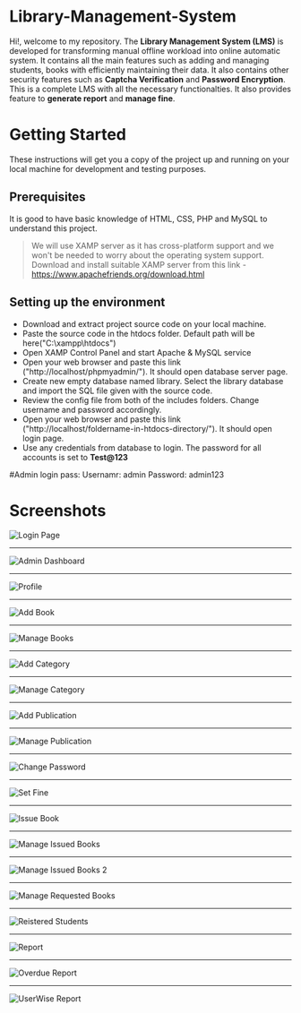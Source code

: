 # Library-Management-System

Hi!, welcome to my repository. The **Library Management System (LMS)** is developed for transforming manual offline workload into online automatic system. It contains all the main
features such as adding and managing students, books with efficiently maintaining their data. It also contains other security features such as **Captcha Verification** and
**Password Encryption**. This is a complete LMS with all the necessary functionalties. It also provides feature to **generate report** and **manage fine**.

# Getting Started

These instructions will get you a copy of the project up and running on your local machine for development and testing purposes.

## Prerequisites

It is good to have basic knowledge of HTML, CSS, PHP and MySQL to understand this project.

> We will use XAMP server as it has cross-platform support and we won't be needed to worry about the operating system support.
> Download and install suitable XAMP server from this link - https://www.apachefriends.org/download.html

## Setting up the environment

- Download and extract project source code on your local machine.
- Paste the source code in the htdocs folder. Default path will be here("C:\xampp\htdocs")
- Open XAMP Control Panel and start Apache & MySQL service
- Open your web browser and paste this link ("http://localhost/phpmyadmin/"). It should open database server page.
- Create new empty database named library. Select the library database and import the SQL file given with the source code.
- Review the config file from both of the includes folders. Change username and password accordingly.
- Open your web browser and paste this link ("http://localhost/foldername-in-htdocs-directory/"). It should open login page.
- Use any credentials from database to login. The password for all accounts is set to **Test@123**

#Admin login pass:
Usernamr: admin
Password: admin123

# Screenshots

![Login Page](Screenshots/Login.png)

---

![Admin Dashboard](Screenshots/admin_dashboard.png)

---

![Profile](Screenshots/profile.png)

---

![Add Book](Screenshots/add_book.png)

---

![Manage Books](Screenshots/manage_books.png)

---

![Add Category](Screenshots/add_category.png)

---

![Manage Category](Screenshots/manage_categories.png)

---

![Add Publication](Screenshots/add_publication.png)

---

![Manage Publication](Screenshots/manage_publications.png)

---

![Change Password](Screenshots/change_password.png)

---

![Set Fine](Screenshots/set_fine.png)

---

![Issue Book](Screenshots/issue_book.png)

---

![Manage Issued Books](Screenshots/manage_issued_books.png)

---

![Manage Issued Books 2](Screenshots/manage_issued_books2.png)

---

![Manage Requested Books](Screenshots/manage_requested_books.png)

---

![Reistered Students](Screenshots/registered_students.png)

---

![Report](Screenshots/report.png)

---

![Overdue Report](Screenshots/overdue_report.png)

---

![UserWise Report](Screenshots/User_wise.png)
